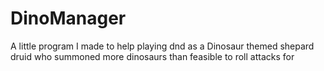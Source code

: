 # DinoManager
A little program I made to help playing dnd as a Dinosaur themed shepard druid who summoned more dinosaurs than feasible to roll attacks for
